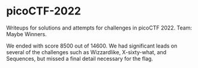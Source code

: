 # picoCTF-2022
Writeups for solutions and attempts for challenges in picoCTF 2022. Team: Maybe Winners. 

We ended with score 8500 out of 14600. We had significant leads on several of the challenges such as Wizzardlike, X-sixty-what, and Sequences, but missed a final detail necessary for the flag. 
